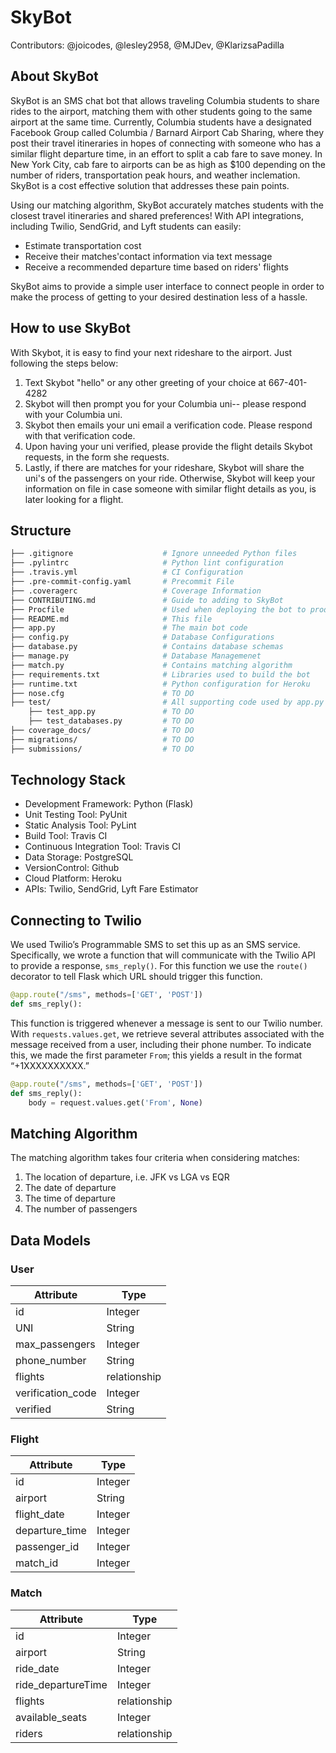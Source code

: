 # SkyBot

Contributors: @joicodes, @lesley2958, @MJDev, @KlarizsaPadilla

## About SkyBot

SkyBot is an SMS chat bot that allows traveling Columbia students to share rides to the airport, matching them with other students going to the same airport at the same time. Currently, Columbia students have a designated Facebook Group called Columbia / Barnard Airport Cab Sharing, where they post their travel itineraries in hopes of connecting  with someone who has a similar flight departure time, in an effort to split a cab fare to save money. In New York City, cab fare to airports can be as high as $100 depending on the number of riders, transportation peak hours, and weather inclemation. SkyBot is a cost effective solution that addresses these pain points.

Using our matching algorithm, SkyBot accurately matches students with the closest travel itineraries and shared preferences! With API integrations, including Twilio, SendGrid, and Lyft students can easily:

- Estimate transportation cost
- Receive their matches'contact information via text message
- Receive a recommended departure time based on riders' flights

SkyBot aims to provide a simple user interface to connect people in order to make the process of getting to your desired destination less of a hassle.


## How to use SkyBot

With Skybot, it is easy to find your next rideshare to the airport. Just following the steps below:
1. Text Skybot "hello" or any other greeting of your choice at 667-401-4282
2. Skybot will then prompt you for your Columbia uni-- please respond with your Columbia uni.
3. Skybot then emails your uni email a verification code. Please respond with that verification code.
4. Upon having your uni verified, please provide the flight details Skybot requests, in the form she requests.
5. Lastly, if there are matches for your rideshare, Skybot will share the uni's of the passengers on your ride. Otherwise, Skybot will keep your information on file in case someone with similar flight details as you, is later looking for a flight.


## Structure

```bash
├── .gitignore                    # Ignore unneeded Python files
├── .pylintrc                     # Python lint configuration
├── .travis.yml                   # CI Configuration
├── .pre-commit-config.yaml       # Precommit File
├── .coveragerc                   # Coverage Information
├── CONTRIBUTING.md               # Guide to adding to SkyBot
├── Procfile                      # Used when deploying the bot to production
├── README.md                     # This file
├── app.py                        # The main bot code
├── config.py                     # Database Configurations
├── database.py                   # Contains database schemas
├── manage.py                     # Database Managemenet
├── match.py                      # Contains matching algorithm
├── requirements.txt              # Libraries used to build the bot
├── runtime.txt                   # Python configuration for Heroku
├── nose.cfg             		  # TO DO
├── test/                         # All supporting code used by app.py
    ├── test_app.py               # TO DO
    ├── test_databases.py         # TO DO
├── coverage_docs/				  # TO DO
├── migrations/		     		  # TO DO
├── submissions/				  # TO DO
```


## Technology Stack

- Development Framework: Python (Flask)
- Unit Testing Tool: PyUnit
- Static Analysis Tool: PyLint
- Build Tool: Travis CI
- Continuous Integration Tool: Travis CI
- Data Storage: PostgreSQL
- VersionControl: Github
- Cloud Platform: Heroku
- APIs: Twilio, SendGrid, Lyft Fare Estimator


## Connecting to Twilio

We used Twilio’s Programmable SMS to set this up as an SMS service. Specifically, we wrote a function that will communicate with the Twilio API to provide a response, `sms_reply()`. For this function we use the `route()` decorator to tell Flask which URL should trigger this function.

``` python
@app.route("/sms", methods=['GET', 'POST'])
def sms_reply():
```

This function is triggered whenever a message is sent to our Twilio number. With `requests.values.get`, we retrieve several attributes associated with the message received from a user, including their phone number. To indicate this, we made the first parameter `From`; this yields a result in the format “+1XXXXXXXXXX.”

``` python
@app.route("/sms", methods=['GET', 'POST'])
def sms_reply():
    body = request.values.get('From', None)
```


## Matching Algorithm

The matching algorithm takes four criteria when considering matches: 

1. The location of departure, i.e. JFK vs LGA vs EQR
2. The date of departure
3. The time of departure
4. The number of passengers


## Data Models

### User

| Attribute | Type |
| --------- | ----------- |
| id | Integer |
| UNI | String |
| max_passengers | Integer |
| phone_number | String | 
| flights | relationship |
| verification_code | Integer |
| verified | String |

### Flight

| Attribute | Type |
| --------- | ----------- |
| id | Integer |
| airport | String |
| flight_date | Integer |
| departure_time | Integer | 
| passenger_id | Integer |
| match_id | Integer |

### Match

| Attribute | Type |
| --------- | ----------- |
| id | Integer |
| airport | String |
| ride_date | Integer |
| ride_departureTime | Integer | 
| flights | relationship |
| available_seats | Integer |
| riders | relationship |
